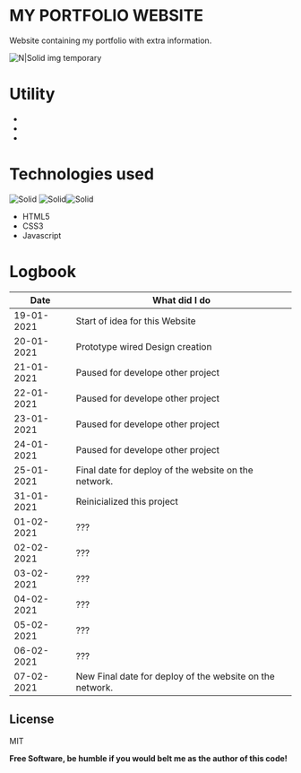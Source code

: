 # MY PORTFOLIO WEBSITE
Website containing my portfolio with extra information.

![N|Solid](https://i.imgur.com/Ks75Anw.png)
img temporary



# Utility

  - 
  - 
  - 

# Technologies used
![Solid](https://i.imgur.com/FnosOQM.png?1) ![Solid](https://i.imgur.com/ipiusuJ.png?1)![Solid](https://i.imgur.com/90aknIy.png?1)
- HTML5 
- CSS3
- Javascript


# Logbook
| Date | What did I do |
| ------ | ------ |
| 19-01-2021 | Start of idea for this Website |
| 20-01-2021 | Prototype wired Design creation |
| 21-01-2021 | Paused for develope other project |
| 22-01-2021 | Paused for develope other project |
| 23-01-2021 | Paused for develope other project|
| 24-01-2021 | Paused for develope other project |
| 25-01-2021 | Final date for deploy of the website on the network. |
| 31-01-2021 | Reinicialized this project |
| 01-02-2021 | ??? |
| 02-02-2021 | ??? |
| 03-02-2021 | ??? |
| 04-02-2021 | ??? |
| 05-02-2021 | ???|
| 06-02-2021 | ??? |
| 07-02-2021 | New Final date for deploy of the website on the network. |

License
----

MIT

**Free Software, be humble if you would belt me as the author of this code!**

